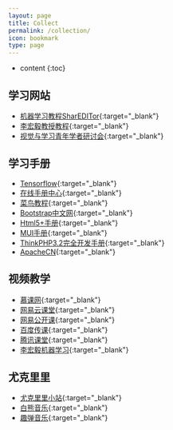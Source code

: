 ```yaml
---
layout: page
title: Collect
permalink: /collection/
icon: bookmark
type: page
---
```


* content
{:toc}

## 学习网站

* [机器学习教程SharEDITor](http://www.shareditor.com/){:target="_blank"}
* [李宏毅教授教程](http://speech.ee.ntu.edu.tw/~tlkagk/courses.html){:target="_blank"}
* [视觉与学习青年学者研讨会](http://valser.org/forum.php?gid=103){:target="_blank"}


## 学习手册

* [Tensorflow](https://tensorflow.google.cn/){:target="_blank"}
* [在线手册中心](http://docs.pythontab.com/){:target="_blank"}
* [菜鸟教程](http://www.runoob.com/){:target="_blank"}
* [Bootstrap中文网](http://www.bootcss.com/){:target="_blank"}
* [Html5+手册](http://www.html5plus.org/doc/h5p.html){:target="_blank"}
* [MUI手册](http://dev.dcloud.net.cn/mui/ui/){:target="_blank"}
* [ThinkPHP3.2完全开发手册](http://document.thinkphp.cn/manual_3_2.html#data_page){:target="_blank"}
* [ApacheCN](http://cwiki.apachecn.org/pages/viewpage.action?pageId=10029377){:target="_blank"}


## 视频教学
* [慕课网](http://www.imooc.com/){:target="_blank"}
* [网易云课堂](http://study.163.com/){:target="_blank"}
* [网易公开课](https://open.163.com/){:target="_blank"}
* [百度传课](http://www.chuanke.com/){:target="_blank"}
* [腾讯课堂](https://ke.qq.com/){:target="_blank"}
* [李宏毅机器学习](https://www.bilibili.com/video/av10590361/){:target="_blank"}


## 尤克里里
* [尤克里里小站](http://www.tanukulele.com/){:target="_blank"}
* [白熊音乐](https://space.bilibili.com/71565747#/){:target="_blank"}
* [趣弹音乐](https://space.bilibili.com/35461776/#/){:target="_blank"}

